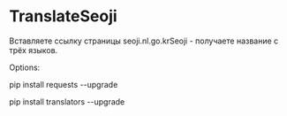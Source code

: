 # TranslateSeoji

Вставляете ссылку страницы seoji.nl.go.krSeoji - получаете название с трёх языков.


Options:

pip install requests --upgrade

pip install translators --upgrade
